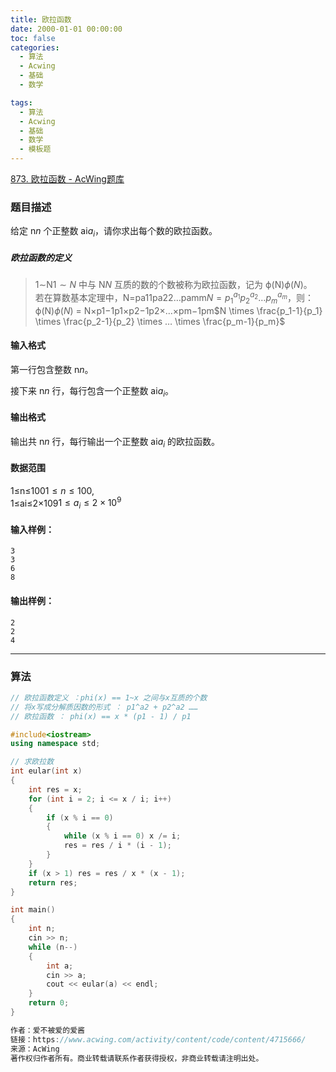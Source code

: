```yaml
---
title: 欧拉函数
date: 2000-01-01 00:00:00
toc: false
categories:
  - 算法
  - Acwing
  - 基础
  - 数学

tags:
  - 算法
  - Acwing
  - 基础
  - 数学
  - 模板题
---
```


[873. 欧拉函数 - AcWing题库](https://www.acwing.com/problem/content/875/)

### 题目描述
给定 n$n$ 个正整数 ai$a_i$，请你求出每个数的欧拉函数。

##### 欧拉函数的定义

> 1∼N$1 \sim N$ 中与 N$N$ 互质的数的个数被称为欧拉函数，记为 ϕ(N)$ϕ(N)$。  
> 若在算数基本定理中，N\=pa11pa22…pamm$N = p_1^{a_1}p_2^{a_2}…p_m^{a_m}$，则：  
> ϕ(N)$ϕ(N)$ = N×p1−1p1×p2−1p2×…×pm−1pm$N \times \frac{p_1-1}{p_1} \times \frac{p_2-1}{p_2} \times … \times \frac{p_m-1}{p_m}$

#### 输入格式

第一行包含整数 n$n$。

接下来 n$n$ 行，每行包含一个正整数 ai$a_i$。

#### 输出格式

输出共 n$n$ 行，每行输出一个正整数 ai$a_i$ 的欧拉函数。

#### 数据范围

1≤n≤100$1 \le n \le 100$,  
1≤ai≤2×109$1 \le a_i \le 2 \times 10^9$

#### 输入样例：

```
3
3
6
8
```

#### 输出样例：

```
2
2
4
```

---
### 算法
```cpp
// 欧拉函数定义 ：phi(x) == 1~x 之间与x互质的个数
// 将x写成分解质因数的形式 ： p1^a2 + p2^a2 ……
// 欧拉函数 ： phi(x) == x * (p1 - 1) / p1

#include<iostream>
using namespace std;

// 求欧拉数
int eular(int x)
{
    int res = x;
    for (int i = 2; i <= x / i; i++)
    {
        if (x % i == 0)
        {
            while (x % i == 0) x /= i;
            res = res / i * (i - 1);
        }
    }
    if (x > 1) res = res / x * (x - 1);
    return res;
}

int main()
{
    int n;
    cin >> n;
    while (n--)
    {
        int a;
        cin >> a;
        cout << eular(a) << endl;
    }
    return 0;
}

作者：爱不被爱的爱酱
链接：https://www.acwing.com/activity/content/code/content/4715666/
来源：AcWing
著作权归作者所有。商业转载请联系作者获得授权，非商业转载请注明出处。
```
